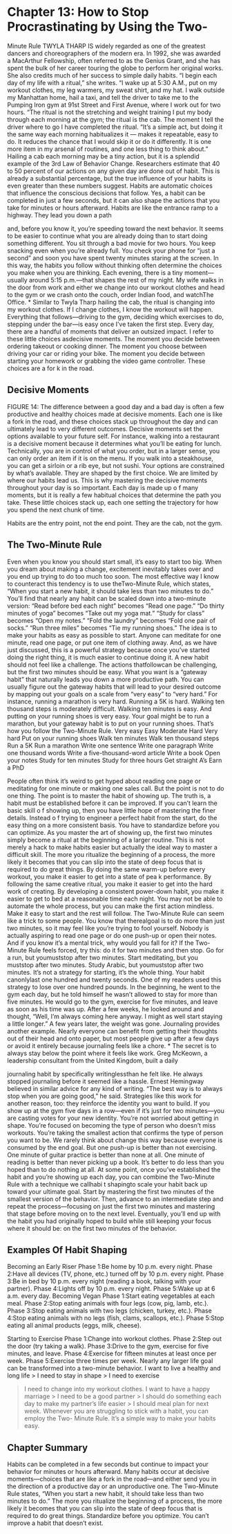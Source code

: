# Chapter 13: How to Stop Procrastinating by Using the Two-

Minute Rule
TWYLA THARP IS widely regarded as one of the greatest dancers and choreographers
of the modern era. In 1992, she was awarded a MacArthur Fellowship, often
referred to as the Genius Grant, and she has spent the bulk of her career touring
the globe to perform her original works. She also credits much of her success to
simple daily habits.
“I begin each day of my life with a ritual,” she writes. “I wake up at 5:30
A.M., put on my workout clothes, my leg warmers, my sweat shirt, and my hat. I
walk outside my Manhattan home, hail a taxi, and tell the driver to take me to
the Pumping Iron gym at 91st Street and First Avenue, where I work out for two
hours.
“The ritual is not the stretching and weight training I put my body through
each morning at the gym; the ritual is the cab. The moment I tell the driver
where to go I have completed the ritual.
“It’s a simple act, but doing it the same way each morning habitualizes it —
makes it repeatable, easy to do. It reduces the chance that I would skip it or do it
differently. It is one more item in my arsenal of routines, and one less thing to
think about.”
Hailing a cab each morning may be a tiny action, but it is a splendid example
of the 3rd Law of Behavior Change.
Researchers estimate that 40 to 50 percent of our actions on any given day are
done out of habit. This is already a substantial percentage, but the true influence
of your habits is even greater than these numbers suggest. Habits are automatic
choices that influence the conscious decisions that follow. Yes, a habit can be
completed in just a few seconds, but it can also shape the actions that you take
for minutes or hours afterward.
Habits are like the entrance ramp to a highway. They lead you down a path

and, before you know it, you’re speeding toward the next behavior. It seems to
be easier to continue what you are already doing than to start doing something
different. You sit through a bad movie for two hours. You keep snacking even
when you’re already full. You check your phone for “just a second” and soon
you have spent twenty minutes staring at the screen. In this way, the habits you
follow without thinking often determine the choices you make when you are
thinking.
Each evening, there is a tiny moment—usually around 5:15 p.m.—that shapes
the rest of my night. My wife walks in the door from work and either we change
into our workout clothes and head to the gym or we crash onto the couch, order
Indian food, and watchThe Office. * Similar to Twyla Tharp hailing the cab, the
ritual is changing into my workout clothes. If I change clothes, I know the
workout will happen. Everything that follows—driving to the gym, deciding
which exercises to do, stepping under the bar—is easy once I’ve taken the first
step.
Every day, there are a handful of moments that deliver an outsized impact. I
refer to these little choices asdecisive moments. The moment you decide
between ordering takeout or cooking dinner. The moment you choose between
driving your car or riding your bike. The moment you decide between starting
your homework or grabbing the video game controller. These choices are a for k
in the road.
## Decisive Moments

FIGURE 14: The difference between a good day and a bad day is often a few productive and healthy choices made at decisive moments. Each one is like a fork in the road, and these choices
stack up throughout the day and can ultimately lead to very different outcomes.
Decisive moments set the options available to your future self. For instance,
walking into a restaurant is a decisive moment because it determines what you’ll
be eating for lunch. Technically, you are in control of what you order, but in a
larger sense, you can only order an item if it is on the menu. If you walk into a
steakhouse, you can get a sirloin or a rib eye, but not sushi. Your options are
constrained by what’s available. They are shaped by the first choice.
We are limited by where our habits lead us. This is why mastering the
decisive moments throughout your day is so important. Each day is made up o f
many moments, but it is really a few habitual choices that determine the path
you take. These little choices stack up, each one setting the trajectory for how
you spend the next chunk of time.

Habits are the entry point, not the end point. They are the cab, not the gym.
## The Two-Minute Rule
Even when you know you should start small, it’s easy to start too big. When you
dream about making a change, excitement inevitably takes over and you end up
trying to do too much too soon. The most effective way I know to counteract this
tendency is to use theTwo-Minute Rule, which states, “When you start a new
habit, it should take less than two minutes to do.”
You’ll find that nearly any habit can be scaled down into a two-minute
version:
“Read before bed each night” becomes “Read one page.”
“Do thirty minutes of yoga” becomes “Take out my yoga mat.”
“Study for class” becomes “Open my notes.”
“Fold the laundry” becomes “Fold one pair of socks.”
“Run three miles” becomes “Tie my running shoes.”
The idea is to make your habits as easy as possible to start. Anyone can
meditate for one minute, read one page, or put one item of clothing away. And,
as we have just discussed, this is a powerful strategy because once you’ve started
doing the right thing, it is much easier to continue doing it. A new habit should
not feel like a challenge. The actions thatfollowcan be challenging, but the first
two minutes should be easy. What you want is a “gateway habit” that naturally
leads you down a more productive path.
You can usually figure out the gateway habits that will lead to your desired
outcome by mapping out your goals on a scale from “very easy” to “very hard.”
For instance, running a marathon is very hard. Running a 5K is hard. Walking
ten thousand steps is moderately difficult. Walking ten minutes is easy. And
putting on your running shoes is very easy. Your goal might be to run a
marathon, but your gateway habit is to put on your running shoes. That’s how
you follow the Two-Minute Rule.
Very easy Easy Moderate Hard Very hard
Put on your running shoes Walk ten minutes Walk ten thousand steps Run a 5K Run a marathon
Write one sentence Write one paragraph Write one thousand words Write a five-thousand-word article Write a book
Open your notes Study for ten minutes Study for three hours Get straight A’s Earn a PhD

People often think it’s weird to get hyped about reading one page or
meditating for one minute or making one sales call. But the point is not to do one
thing. The point is to master the habit of showing up. The truth is, a habit must
be established before it can be improved. If you can’t learn the basic skill o f
showing up, then you have little hope of mastering the finer details. Instead o f
trying to engineer a perfect habit from the start, do the easy thing on a more
consistent basis. You have to standardize before you can optimize.
As you master the art of showing up, the first two minutes simply become a
ritual at the beginning of a larger routine. This is not merely a hack to make
habits easier but actually the ideal way to master a difficult skill. The more you
ritualize the beginning of a process, the more likely it becomes that you can slip
into the state of deep focus that is required to do great things. By doing the same
warm-up before every workout, you make it easier to get into a state of pea k
performance. By following the same creative ritual, you make it easier to get
into the hard work of creating. By developing a consistent power-down habit,
you make it easier to get to bed at a reasonable time each night. You may not be
able to automate the whole process, but you can make the first action mindless.
Make it easy to start and the rest will follow.
The Two-Minute Rule can seem like a trick to some people. You know that
therealgoal is to do more than just two minutes, so it may feel like you’re
trying to fool yourself. Nobody is actually aspiring to read one page or do one
push-up or open their notes. And if you know it’s a mental trick, why would you
fall for it?
If the Two-Minute Rule feels forced, try this: do it for two minutes and then
stop. Go for a run, but youmuststop after two minutes. Start meditating, but you
muststop after two minutes. Study Arabic, but youmuststop after two minutes.
It’s not a strategy for starting, it’s the whole thing. Your habit canonlylast one
hundred and twenty seconds.
One of my readers used this strategy to lose over one hundred pounds. In the
beginning, he went to the gym each day, but he told himself he wasn’t allowed
to stay for more than five minutes. He would go to the gym, exercise for five
minutes, and leave as soon as his time was up. After a few weeks, he looked
around and thought, “Well, I’m always coming here anyway. I might as well
start staying a little longer.” A few years later, the weight was gone.
Journaling provides another example. Nearly everyone can benefit from
getting their thoughts out of their head and onto paper, but most people give up
after a few days or avoid it entirely because journaling feels like a chore. * The
secret is to always stay below the point where it feels like work. Greg
McKeown, a leadership consultant from the United Kingdom, built a daily

journaling habit by specifically writinglessthan he felt like. He always stopped
journaling before it seemed like a hassle. Ernest Hemingway believed in similar
advice for any kind of writing. “The best way is to always stop when you are
going good,” he said.
Strategies like this work for another reason, too: they reinforce the identity
you want to build. If you show up at the gym five days in a row—even if it’s just
for two minutes—you are casting votes for your new identity. You’re not
worried about getting in shape. You’re focused on becoming the type of person
who doesn’t miss workouts. You’re taking the smallest action that confirms the
type of person you want to be.
We rarely think about change this way because everyone is consumed by the
end goal. But one push-up is better than not exercising. One minute of guitar
practice is better than none at all. One minute of reading is better than never
picking up a book. It’s better to do less than you hoped than to do nothing at all.
At some point, once you’ve established the habit and you’re showing up each
day, you can combine the Two-Minute Rule with a technique we callhabi t
shapingto scale your habit back up toward your ultimate goal. Start by
mastering the first two minutes of the smallest version of the behavior. Then,
advance to an intermediate step and repeat the process—focusing on just the first
two minutes and mastering that stage before moving on to the next level.
Eventually, you’ll end up with the habit you had originally hoped to build while
still keeping your focus where it should be: on the first two minutes of the
behavior.
## Examples Of Habit Shaping
Becoming an Early Riser
Phase 1:Be home by 10 p.m. every night.
Phase 2:Have all devices (TV, phone, etc.) turned off by 10 p.m. every night.
Phase 3:Be in bed by 10 p.m. every night (reading a book, talking with your partner).
Phase 4:Lights off by 10 p.m. every night.
Phase 5:Wake up at 6 a.m. every day.
Becoming Vegan
Phase 1:Start eating vegetables at each meal.
Phase 2:Stop eating animals with four legs (cow, pig, lamb, etc.).
Phase 3:Stop eating animals with two legs (chicken, turkey, etc.).
Phase 4:Stop eating animals with no legs (fish, clams, scallops, etc.).
Phase 5:Stop eating all animal products (eggs, milk, cheese).

Starting to Exercise
Phase 1:Change into workout clothes.
Phase 2:Step out the door (try taking a walk).
Phase 3:Drive to the gym, exercise for five minutes, and leave.
Phase 4:Exercise for fifteen minutes at least once per week.
Phase 5:Exercise three times per week.
Nearly any larger life goal can be transformed into a two-minute behavior. I
want to live a healthy and long life > I need to stay in shape > I need to exercise
> I need to change into my workout clothes. I want to have a happy marriage > I
need to be a good partner > I should do something each day to make my
partner’s life easier > I should meal plan for next week.
Whenever you are struggling to stick with a habit, you can employ the Two-
Minute Rule. It’s a simple way to make your habits easy.

## Chapter Summary
Habits can be completed in a few seconds but continue to impact your
behavior for minutes or hours afterward.
Many habits occur at decisive moments—choices that are like a fork in
the road—and either send you in the direction of a productive day or
an unproductive one.
The Two-Minute Rule states, “When you start a new habit, it should
take less than two minutes to do.”
The more you ritualize the beginning of a process, the more likely it
becomes that you can slip into the state of deep focus that is required
to do great things.
Standardize before you optimize. You can’t improve a habit that
doesn’t exist.